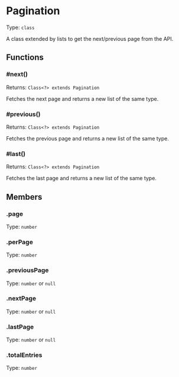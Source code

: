 # Pagination

Type: `class`

A class extended by lists to get the next/previous page from the API.

## Functions

### \#next()

Returns: `Class<?> extends Pagination`

Fetches the next page and returns a new list of the same type.

### \#previous()

Returns: `Class<?> extends Pagination`

Fetches the previous page and returns a new list of the same type.

### \#last()

Returns: `Class<?> extends Pagination`

Fetches the last page and returns a new list of the same type.

## Members

### .page

Type: `number`

### .perPage

Type: `number`

### .previousPage

Type: `number` or `null`

### .nextPage

Type: `number` or `null`

### .lastPage

Type: `number` or `null`

### .totalEntries

Type: `number`